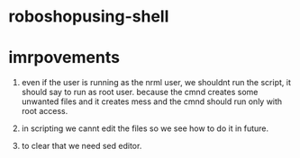 # roboshopusing-shell

# imrpovements

1. even if the user is running as the nrml user, we shouldnt run the script, it should say to run as root user. because the <bash filename> cmnd creates some unwanted files and it creates mess and the cmnd should run only with root access.

2. in scripting we cannt edit the files so we see how to do it in future.

3. to clear that we need sed editor.

